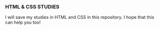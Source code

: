 ### HTML & CSS STUDIES

I will save my studies in HTML and CSS in this repository. I hope that this can help you too!
